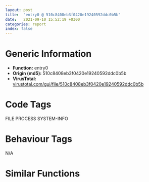 ```yaml
---
layout: post
title:  "entry0 @ 510c8408eb3f0420e19240592ddc0b5b"
date:   2021-09-10 15:52:19 +0300
categories: report
index: false
---
```


# Generic Information
- **Function:** entry0
- **Origin (md5):** 510c8408eb3f0420e19240592ddc0b5b
- **VirusTotal:** [virustotal.com/gui/file/510c8408eb3f0420e19240592ddc0b5b][virustotal_ref]

# Code Tags
<span class="tag" id="FILE">FILE</span>
<span class="tag" id="PROCESS">PROCESS</span>
<span class="tag" id="SYSTEM-INFO">SYSTEM-INFO</span>


# Behaviour Tags
<span class="bhv-tag" id="na">N/A</span>

# Similar Functions
<script type="text/javascript" src="https://www.gstatic.com/charts/loader.js"></script>
<script type="text/javascript">

    google.charts.load('current', {'packages':['corechart']});
    google.charts.setOnLoadCallback(drawChart);

    function drawChart() {
    var data = new google.visualization.DataTable();
        data.addColumn('number', 'X');
        data.addColumn('number', 'Y');
        data.addColumn({type: 'string', role: 'tooltip', 'p': {'html': true}});
        data.addColumn({'type': 'string', 'role': 'style'});
        
        data.addRows([
    [3487.856689453125, -2768.822509765625, '<b><a href="/report/entry0@510c8408eb3f0420e19240592ddc0b5b">entry0</a><br>@510c8408eb3f0420e19240592ddc0b5b</b><br>sub esp, 0x184<br>push ebx<br>push esi<br>push edi<br>xor ebx, ebx<br>push 0x8001<br>mov dword[esp+0x18], ebx<br>mov dword[esp+0x10], str.Error_writing_temporary_file._Make_sure_your_temp_folder_is_valid.<br>mov dword[esp+0x20], ebx<br>mov byte[esp+0x14], 0x20<br>call dword[sym.imp.KERNEL32.dll_SetErrorMode]<br>call dword[sym.imp.KERNEL32.dll_GetVersion]<br>and eax, 0xbfffffff<br>cmp ax, 6<br>mov dword[0x42f40c], eax<br>je 0x40325e<br>push ebx<br>call fcn.00406338<br>cmp eax, ebx<br>je 0x40325e<br>push 0xc00<br>call eax<br>mov esi, str.UXTHEME<br>push esi<br>call fcn.004062ca<br>push esi<br>call dword[sym.imp.KERNEL32.dll_lstrlenA]<br>lea esi, [esi+eax+1]<br>cmp byte[esi], bl<br>jne 0x403263<br>push 0xa<br>call fcn.00406338<br>push 8<br>call fcn.00406338<br>push 6<br>mov dword[0x42f404], eax<br>call fcn.00406338<br>cmp eax, ebx<br>je 0x4032a5<br>push 0x1e<br>call eax<br>test eax, eax<br>je 0x4032a5<br>or byte[0x42f40f], 0x40<br>push ebp<br>call dword[sym.imp.COMCTL32.dll_InitCommonControls]<br>push ebx<br>call dword[sym.imp.ole32.dll_OleInitialize]<br>mov dword[0x42f4d8], eax<br>push ebx<br>lea eax, [esp+0x38]<br>push 0x160<br>push eax<br>push ebx<br>push 0x429830<br>call dword[sym.imp.SHELL32.dll_SHGetFileInfoA]<br>push str.NSIS_Error<br>push 0x42ec00<br>call fcn.00405fa0<br>call dword[sym.imp.KERNEL32.dll_GetCommandLineA]<br>mov ebp, 0x435000<br>push eax<br>push ebp<br>call fcn.00405fa0<br>cmp byte[0x435000], 0x22<br>mov dword[0x42f400], 0x400000<br>mov eax, ebp<br>jne 0x40330f<br>mov byte[esp+0x14], 0x22<br>mov eax, 0x435001<br>push dword[esp+0x14]<br>push eax<br>call fcn.00405963<br>push eax<br>call dword[sym.imp.USER32.dll_CharNextA]<br>mov dword[esp+0x1c], eax<br>jmp 0x4033e9<br>cmp cl, 0x20<br>jne 0x403334<br>inc eax<br>cmp byte[eax], 0x20<br>je 0x40332e<br>cmp byte[eax], 0x22<br>mov byte[esp+0x14], 0x20<br>jne 0x403344<br>inc eax<br>mov byte[esp+0x14], 0x22<br>cmp byte[eax], 0x2f<br>jne 0x4033d9<br>inc eax<br>cmp byte[eax], 0x53<br>jne 0x403369<br>mov cl, byte[eax+1]<br>cmp cl, 0x20<br>je 0x40335f<br>cmp cl, bl<br>jne 0x403369<br>mov dword[0x42f4c0], 1<br>movsx ecx, byte[0x40a183]<br>movsx edx, byte[0x40a182]<br>shl ecx, 8<br>or ecx, edx<br>movsx edx, byte[0x40a181]<br>shl ecx, 8<br>or ecx, edx<br>movsx edx, byte[str.NCRC]<br>shl ecx, 8<br>or ecx, edx<br>cmp dword[eax], ecx<br>jne 0x4033a9<br>mov cl, byte[eax+4]<br>cmp cl, 0x20<br>je 0x4033a4<br>cmp cl, bl<br>jne 0x4033a9<br>or dword[esp+0x20], 4<br>movsx ecx, byte[0x40a17b]<br>movsx edx, byte[0x40a17a]<br>shl ecx, 8<br>or ecx, edx<br>movsx edx, byte[0x40a179]<br>shl ecx, 8<br>or ecx, edx<br>movsx edx, byte[str.__D]<br>shl ecx, 8<br>or ecx, edx<br>cmp dword[eax-2], ecx<br>je 0x4033f5<br>push dword[esp+0x14]<br>push eax<br>call fcn.00405963<br>cmp byte[eax], 0x22<br>jne 0x4033e9<br>inc eax<br>mov cl, byte[eax]<br>cmp cl, bl<br>jne 0x403329<br>jmp 0x403406<br>mov byte[eax-2], bl<br>add eax, 2<br>push eax<br>push 0x435400<br>call fcn.00405fa0<br>mov edi, dword[sym.imp.KERNEL32.dll_GetTempPathA]<br>mov esi, 0x436400<br>push esi<br>push 0x400<br>call edi<br>call fcn.004031db<br>test eax, eax<br>jne 0x403478<br>push 0x3fb<br>push esi<br>call dword[sym.imp.KERNEL32.dll_GetWindowsDirectoryA]<br>push str.Temp<br>push esi<br>call sub.KERNEL32.dll_lstrcatA<br>call fcn.004031db<br>test eax, eax<br>jne 0x403478<br>push esi<br>push 0x3fc<br>call edi<br>push 0x40a16c<br>push esi<br>call sub.KERNEL32.dll_lstrcatA<br>mov edi, dword[sym.imp.KERNEL32.dll_SetEnvironmentVariableA]<br>push esi<br>push str.TEMP<br>call edi<br>push esi<br>push 0x40a160<br>call edi<br>call fcn.004031db<br>test eax, eax<br>je 0x403526<br>push 0x436000<br>call dword[sym.imp.KERNEL32.dll_DeleteFileA]<br>push dword[esp+0x20]<br>call fcn.00402d63<br>cmp eax, ebx<br>mov dword[esp+0x10], eax<br>jne 0x403526<br>cmp dword[0x42f420], ebx<br>je 0x403516<br>push ebx<br>push ebp<br>call fcn.00405963<br>mov edi, eax<br>cmp edi, ebp<br>jb 0x4034e1<br>movsx eax, byte[0x40a15b]<br>movsx ecx, byte[0x40a15a]<br>shl eax, 8<br>or eax, ecx<br>movsx ecx, byte[0x40a159]<br>shl eax, 8<br>or eax, ecx<br>movsx ecx, byte[str.___]<br>shl eax, 8<br>or eax, ecx<br>cmp dword[edi], eax<br>je 0x4034e1<br>dec edi<br>cmp edi, ebp<br>jae 0x4034d8<br>cmp edi, ebp<br>mov dword[esp+0x10], str.Error_launching_installer<br>jb 0x403552<br>mov byte[edi], bl<br>add edi, 4<br>push edi<br>call fcn.00405a26<br>test eax, eax<br>je 0x403526<br>push edi<br>push 0x435400<br>call fcn.00405fa0<br>push edi<br>push 0x435800<br>call fcn.00405fa0<br>mov dword[esp+0x10], ebx<br>or dword[0x42f4cc], 0xffffffff<br>call fcn.004037ce<br>mov dword[esp+0x18], eax<br>call fcn.004036f4<br>call dword[sym.imp.ole32.dll_OleUninitialize]<br>cmp dword[esp+0x10], ebx<br>pop ebp<br>je 0x40365a<br>push 0x200010<br>push dword[esp+0x10]<br>call fcn.004056bc<br>push 2<br>call dword[sym.imp.KERNEL32.dll_ExitProcess]<br>call fcn.00405627<br>push str.nsu<br>push esi<br>mov edi, eax<br>call sub.KERNEL32.dll_lstrcatA<br>cmp edi, ebx<br>je 0x403573<br>push 0x40a14c<br>push esi<br>call sub.KERNEL32.dll_lstrcatA<br>push str..tmp<br>push esi<br>call sub.KERNEL32.dll_lstrcatA<br>mov ebp, 0x435c00<br>push ebp<br>push esi<br>call dword[sym.imp.KERNEL32.dll_lstrcmpiA]<br>test eax, eax<br>je 0x403526<br>cmp edi, ebx<br>push esi<br>je 0x40359b<br>call fcn.0040558d<br>jmp 0x4035a0<br>call fcn.0040560a<br>push esi<br>call dword[sym.imp.KERNEL32.dll_SetCurrentDirectoryA]<br>cmp byte[0x435400], bl<br>jne 0x4035ba<br>push ebp<br>push 0x435400<br>call fcn.00405fa0<br>push dword[esp+0x1c]<br>push section..ndata<br>call fcn.00405fa0<br>movsx cx, byte[0x40a140]<br>xor eax, eax<br>push 0x1a<br>mov ah, byte[0x40a141]<br>pop ebp<br>or eax, ecx<br>mov edi, 0x429430<br>mov word[0x430400], ax<br>mov eax, dword[0x42f414]<br>push dword[eax+0x120]<br>push edi<br>call fcn.00405fc2<br>push edi<br>call dword[sym.imp.KERNEL32.dll_DeleteFileA]<br>cmp dword[esp+0x10], ebx<br>je 0x403645<br>push 1<br>push edi<br>push 0x436c00<br>call dword[sym.imp.KERNEL32.dll_CopyFileA]<br>test eax, eax<br>je 0x403645<br>push ebx<br>push edi<br>call fcn.00405d7f<br>mov eax, dword[0x42f414]<br>push dword[eax+0x124]<br>push edi<br>call fcn.00405fc2<br>push edi<br>call fcn.0040563f<br>cmp eax, ebx<br>je 0x403645<br>push eax<br>call dword[sym.imp.KERNEL32.dll_CloseHandle]<br>mov dword[esp+0x10], ebx<br>inc byte[0x430400]<br>dec ebp<br>jne 0x4035e8<br>push ebx<br>push esi<br>call fcn.00405d7f<br>jmp 0x403526<br>cmp dword[0x42f4b4], ebx<br>je 0x4036dc<br>lea eax, [esp+0x18]<br>push eax<br>push 0x28<br>call dword[sym.imp.KERNEL32.dll_GetCurrentProcess]<br>push eax<br>call dword[sym.imp.ADVAPI32.dll_OpenProcessToken]<br>push 2<br>test eax, eax<br>pop edi<br>je 0x4036ad<br>lea eax, [esp+0x24]<br>push eax<br>push str.SeShutdownPrivilege<br>push ebx<br>call dword[sym.imp.ADVAPI32.dll_LookupPrivilegeValueA]<br>push ebx<br>push ebx<br>lea eax, [esp+0x28]<br>push ebx<br>push eax<br>push ebx<br>push dword[esp+0x2c]<br>mov dword[esp+0x38], 1<br>mov dword[esp+0x44], edi<br>call dword[sym.imp.ADVAPI32.dll_AdjustTokenPrivileges]<br>push 4<br>call fcn.00406338<br>cmp eax, ebx<br>mov esi, 0x80040002<br>je 0x4036c9<br>push esi<br>push 0x25<br>push ebx<br>push ebx<br>push ebx<br>call eax<br>test eax, eax<br>je 0x4036d5<br>push esi<br>push edi<br>call dword[sym.imp.USER32.dll_ExitWindowsEx]<br>test eax, eax<br>jne 0x4036dc<br>push 9<br>call fcn.0040140b<br>mov eax, dword[0x42f4cc]<br>cmp eax, 0xffffffff<br>je 0x4036ea<br>mov dword[esp+0x14], eax<br>push dword[esp+0x14]<br>call dword[sym.imp.KERNEL32.dll_ExitProcess]<br><eoc> ', 'point { fill-color: #e0440e; }'],
[-3487.856689453125, 2768.822509765625, '<b><a href="/report/entry0@0c82eefbb8a4714538e49f74fe0058a6">entry0</a><br>@0c82eefbb8a4714538e49f74fe0058a6</b><br>sub esp, 0x184<br>push ebx<br>push ebp<br>push esi<br>xor ebx, ebx<br>push edi<br>mov dword[esp+0x1c], ebx<br>mov dword[esp+0x10], str.Error_writing_temporary_file._Make_sure_your_temp_folder_is_valid.<br>mov dword[esp+0x18], ebx<br>mov byte[esp+0x14], 0x20<br>call dword[sym.imp.COMCTL32.dll_InitCommonControls]<br>push 0x8001<br>call dword[sym.imp.KERNEL32.dll_SetErrorMode]<br>push ebx<br>call dword[sym.imp.ole32.dll_OleInitialize]<br>push 8<br>mov dword[0x446f78], eax<br>call fcn.00405e8f<br>mov dword[0x446ec4], eax<br>push ebx<br>lea eax, [esp+0x38]<br>push 0x160<br>push eax<br>push ebx<br>push 0x429c80<br>call dword[sym.imp.SHELL32.dll_SHGetFileInfoA]<br>push str.NSIS_Error<br>push 0x442ec0<br>call fcn.00405b64<br>call dword[sym.imp.KERNEL32.dll_GetCommandLineA]<br>mov ebp, 0x46f000<br>push eax<br>push ebp<br>call fcn.00405b64<br>push ebx<br>call dword[sym.imp.KERNEL32.dll_GetModuleHandleA]<br>cmp byte[0x46f000], 0x22<br>mov dword[0x446ec0], eax<br>mov eax, ebp<br>jne 0x40317f<br>mov byte[esp+0x14], 0x22<br>mov eax, 0x46f001<br>push dword[esp+0x14]<br>push eax<br>call fcn.0040563c<br>push eax<br>call dword[sym.imp.USER32.dll_CharNextA]<br>mov dword[esp+0x20], eax<br>jmp 0x403254<br>cmp cl, 0x20<br>jne 0x4031a4<br>inc eax<br>cmp byte[eax], 0x20<br>je 0x40319e<br>cmp byte[eax], 0x22<br>mov byte[esp+0x14], 0x20<br>jne 0x4031b4<br>inc eax<br>mov byte[esp+0x14], 0x22<br>cmp byte[eax], 0x2f<br>jne 0x403244<br>inc eax<br>cmp byte[eax], 0x53<br>jne 0x4031d4<br>mov cl, byte[eax+1]<br>cmp cl, 0x20<br>je 0x4031cf<br>cmp cl, bl<br>jne 0x4031d4<br>or dword[esp+0x18], 2<br>movsx ecx, byte[0x40917b]<br>movsx edx, byte[0x40917a]<br>shl ecx, 8<br>or ecx, edx<br>movsx edx, byte[0x409179]<br>shl ecx, 8<br>or ecx, edx<br>movsx edx, byte[str.NCRC]<br>shl ecx, 8<br>or ecx, edx<br>cmp dword[eax], ecx<br>jne 0x403214<br>mov cl, byte[eax+4]<br>cmp cl, 0x20<br>je 0x40320f<br>cmp cl, bl<br>jne 0x403214<br>or dword[esp+0x18], 4<br>movsx ecx, byte[0x409173]<br>movsx edx, byte[0x409172]<br>shl ecx, 8<br>or ecx, edx<br>movsx edx, byte[0x409171]<br>shl ecx, 8<br>or ecx, edx<br>movsx edx, byte[str.__D]<br>shl ecx, 8<br>or ecx, edx<br>cmp dword[eax-2], ecx<br>je 0x403260<br>push dword[esp+0x14]<br>push eax<br>call fcn.0040563c<br>cmp byte[eax], 0x22<br>jne 0x403254<br>inc eax<br>mov cl, byte[eax]<br>cmp cl, bl<br>jne 0x403199<br>jmp 0x403271<br>mov byte[eax-2], bl<br>add eax, 2<br>push eax<br>push 0x471000<br>call fcn.00405b64<br>mov esi, dword[sym.imp.KERNEL32.dll_GetTempPathA]<br>mov edi, 0x479000<br>push edi<br>push 0x2000<br>call esi<br>call fcn.004030a8<br>test eax, eax<br>jne 0x4032e3<br>push 0x1ffb<br>push edi<br>call dword[sym.imp.KERNEL32.dll_GetWindowsDirectoryA]<br>push str.Temp<br>push edi<br>call sub.KERNEL32.dll_lstrcatA<br>call fcn.004030a8<br>test eax, eax<br>jne 0x4032e3<br>push edi<br>push 0x1ffc<br>call esi<br>push 0x409164<br>push edi<br>call sub.KERNEL32.dll_lstrcatA<br>mov esi, dword[sym.imp.KERNEL32.dll_SetEnvironmentVariableA]<br>push edi<br>push str.TEMP<br>call esi<br>push edi<br>push 0x409158<br>call esi<br>call fcn.004030a8<br>test eax, eax<br>je 0x403391<br>push 0x477000<br>call dword[sym.imp.KERNEL32.dll_DeleteFileA]<br>push dword[esp+0x18]<br>call fcn.00402c33<br>cmp eax, ebx<br>mov dword[esp+0x10], eax<br>jne 0x403391<br>cmp dword[0x446edc], ebx<br>je 0x403381<br>push ebx<br>push ebp<br>call fcn.0040563c<br>mov esi, eax<br>cmp esi, ebp<br>jb 0x40334c<br>movsx eax, byte[0x409153]<br>movsx ecx, byte[0x409152]<br>shl eax, 8<br>or eax, ecx<br>movsx ecx, byte[0x409151]<br>shl eax, 8<br>or eax, ecx<br>movsx ecx, byte[str.___]<br>shl eax, 8<br>or eax, ecx<br>cmp dword[esi], eax<br>je 0x40334c<br>dec esi<br>cmp esi, ebp<br>jae 0x403343<br>cmp esi, ebp<br>mov dword[esp+0x10], str.Error_launching_installer<br>jb 0x4033bc<br>mov byte[esi], bl<br>add esi, 4<br>push esi<br>call fcn.004056ff<br>test eax, eax<br>je 0x403391<br>push esi<br>push 0x471000<br>call fcn.00405b64<br>push esi<br>push 0x473000<br>call fcn.00405b64<br>mov dword[esp+0x10], ebx<br>or dword[0x446f6c], 0xffffffff<br>call fcn.0040360f<br>mov dword[esp+0x1c], eax<br>call fcn.00403535<br>call dword[sym.imp.ole32.dll_OleUninitialize]<br>cmp dword[esp+0x10], ebx<br>je 0x40349a<br>push 0x200010<br>push dword[esp+0x14]<br>call fcn.00405395<br>push 2<br>call dword[sym.imp.KERNEL32.dll_ExitProcess]<br>push str.nsu.tmp<br>push edi<br>call sub.KERNEL32.dll_lstrcatA<br>mov esi, 0x475000<br>push esi<br>push edi<br>call dword[sym.imp.KERNEL32.dll_lstrcmpiA]<br>test eax, eax<br>je 0x403391<br>push ebx<br>push edi<br>call dword[sym.imp.KERNEL32.dll_CreateDirectoryA]<br>push edi<br>call dword[sym.imp.KERNEL32.dll_SetCurrentDirectoryA]<br>cmp byte[0x471000], bl<br>jne 0x4033fa<br>push esi<br>push 0x471000<br>call fcn.00405b64<br>push dword[esp+0x20]<br>push section..ndata<br>call fcn.00405b64<br>movsx cx, byte[0x409140]<br>xor eax, eax<br>push 0x1a<br>mov ah, byte[0x409141]<br>pop ebp<br>or eax, ecx<br>mov esi, 0x427c80<br>mov word[0x449000], ax<br>mov eax, dword[0x446ed0]<br>push dword[eax+0x120]<br>push esi<br>call fcn.00405b86<br>push esi<br>call dword[sym.imp.KERNEL32.dll_DeleteFileA]<br>cmp dword[esp+0x10], ebx<br>je 0x403485<br>push 1<br>push esi<br>push 0x47d000<br>call dword[sym.imp.KERNEL32.dll_CopyFileA]<br>test eax, eax<br>je 0x403485<br>push ebx<br>push esi<br>call fcn.00405a18<br>mov eax, dword[0x446ed0]<br>push dword[eax+0x124]<br>push esi<br>call fcn.00405b86<br>push esi<br>call fcn.00405334<br>cmp eax, ebx<br>je 0x403485<br>push eax<br>call dword[sym.imp.KERNEL32.dll_CloseHandle]<br>mov dword[esp+0x10], ebx<br>inc byte[0x449000]<br>dec ebp<br>jne 0x403428<br>push ebx<br>push edi<br>call fcn.00405a18<br>jmp 0x403391<br>cmp dword[0x446f54], ebx<br>je 0x40351d<br>push 3<br>call fcn.00405e8f<br>push 4<br>mov ebp, eax<br>call fcn.00405e8f<br>push 5<br>mov esi, eax<br>call fcn.00405e8f<br>cmp ebp, ebx<br>mov edi, eax<br>je 0x403509<br>cmp esi, ebx<br>je 0x403509<br>cmp edi, ebx<br>je 0x403509<br>lea eax, [esp+0x20]<br>push eax<br>push 0x28<br>call dword[sym.imp.KERNEL32.dll_GetCurrentProcess]<br>push eax<br>call ebp<br>test eax, eax<br>je 0x403509<br>lea eax, [esp+0x28]<br>push eax<br>push str.SeShutdownPrivilege<br>push ebx<br>call esi<br>push ebx<br>push ebx<br>lea eax, [esp+0x2c]<br>push ebx<br>push eax<br>push ebx<br>push dword[esp+0x34]<br>mov dword[esp+0x3c], 1<br>mov dword[esp+0x48], 2<br>call edi<br>push ebx<br>push 2<br>call dword[sym.imp.USER32.dll_ExitWindowsEx]<br>test eax, eax<br>jne 0x40351d<br>push 9<br>call fcn.0040140b<br>mov eax, dword[0x446f6c]<br>cmp eax, 0xffffffff<br>je 0x40352b<br>mov dword[esp+0x1c], eax<br>push dword[esp+0x1c]<br>call dword[sym.imp.KERNEL32.dll_ExitProcess]<br><eoc> ', 'null'],

        ]);

    var options = {
        title: 'Similarity Plot',
        legend: 'none',
        colors: ['#dedbd9', '#e6693e', '#ec8f6e', '#f3b49f', '#f6c7b6'],
        tooltip: {isHtml: true, trigger: 'both'},
        explorer: {
        actions: ["dragToZoom", "rightClickToReset"],
        },
        chartArea: {
        width: '80%',
        height: '80%'
        },
        width: '100%',
        height: '100%'
    };

    var chart = new google.visualization.ScatterChart(document.getElementById('chart_div'));

    chart.draw(data, options);
    }
    
</script>


<div id="chart_div" style="width: 100%px; height: 100%;"></div>

# Disassembled Code
{% highlight nasm %}

sub esp, 0x184
push ebx
push esi
push edi
xor ebx, ebx
push 0x8001
mov dword[esp+0x18], ebx
mov dword[esp+0x10], str.Error_writing_temporary_file._Make_sure_your_temp_folder_is_valid.
mov dword[esp+0x20], ebx
mov byte[esp+0x14], 0x20
call dword[sym.imp.KERNEL32.dll_SetErrorMode]
call dword[sym.imp.KERNEL32.dll_GetVersion]
and eax, 0xbfffffff
cmp ax, 6
mov dword[0x42f40c], eax
je 0x40325e
push ebx
call fcn.00406338
cmp eax, ebx
je 0x40325e
push 0xc00
call eax
mov esi, str.UXTHEME
push esi
call fcn.004062ca
push esi
call dword[sym.imp.KERNEL32.dll_lstrlenA]
lea esi, [esi+eax+1]
cmp byte[esi], bl
jne 0x403263
push 0xa
call fcn.00406338
push 8
call fcn.00406338
push 6
mov dword[0x42f404], eax
call fcn.00406338
cmp eax, ebx
je 0x4032a5
push 0x1e
call eax
test eax, eax
je 0x4032a5
or byte[0x42f40f], 0x40
push ebp
call dword[sym.imp.COMCTL32.dll_InitCommonControls]
push ebx
call dword[sym.imp.ole32.dll_OleInitialize]
mov dword[0x42f4d8], eax
push ebx
lea eax, [esp+0x38]
push 0x160
push eax
push ebx
push 0x429830
call dword[sym.imp.SHELL32.dll_SHGetFileInfoA]
push str.NSIS_Error
push 0x42ec00
call fcn.00405fa0
call dword[sym.imp.KERNEL32.dll_GetCommandLineA]
mov ebp, 0x435000
push eax
push ebp
call fcn.00405fa0
cmp byte[0x435000], 0x22
mov dword[0x42f400], 0x400000
mov eax, ebp
jne 0x40330f
mov byte[esp+0x14], 0x22
mov eax, 0x435001
push dword[esp+0x14]
push eax
call fcn.00405963
push eax
call dword[sym.imp.USER32.dll_CharNextA]
mov dword[esp+0x1c], eax
jmp 0x4033e9
cmp cl, 0x20
jne 0x403334
inc eax
cmp byte[eax], 0x20
je 0x40332e
cmp byte[eax], 0x22
mov byte[esp+0x14], 0x20
jne 0x403344
inc eax
mov byte[esp+0x14], 0x22
cmp byte[eax], 0x2f
jne 0x4033d9
inc eax
cmp byte[eax], 0x53
jne 0x403369
mov cl, byte[eax+1]
cmp cl, 0x20
je 0x40335f
cmp cl, bl
jne 0x403369
mov dword[0x42f4c0], 1
movsx ecx, byte[0x40a183]
movsx edx, byte[0x40a182]
shl ecx, 8
or ecx, edx
movsx edx, byte[0x40a181]
shl ecx, 8
or ecx, edx
movsx edx, byte[str.NCRC]
shl ecx, 8
or ecx, edx
cmp dword[eax], ecx
jne 0x4033a9
mov cl, byte[eax+4]
cmp cl, 0x20
je 0x4033a4
cmp cl, bl
jne 0x4033a9
or dword[esp+0x20], 4
movsx ecx, byte[0x40a17b]
movsx edx, byte[0x40a17a]
shl ecx, 8
or ecx, edx
movsx edx, byte[0x40a179]
shl ecx, 8
or ecx, edx
movsx edx, byte[str.__D]
shl ecx, 8
or ecx, edx
cmp dword[eax-2], ecx
je 0x4033f5
push dword[esp+0x14]
push eax
call fcn.00405963
cmp byte[eax], 0x22
jne 0x4033e9
inc eax
mov cl, byte[eax]
cmp cl, bl
jne 0x403329
jmp 0x403406
mov byte[eax-2], bl
add eax, 2
push eax
push 0x435400
call fcn.00405fa0
mov edi, dword[sym.imp.KERNEL32.dll_GetTempPathA]
mov esi, 0x436400
push esi
push 0x400
call edi
call fcn.004031db
test eax, eax
jne 0x403478
push 0x3fb
push esi
call dword[sym.imp.KERNEL32.dll_GetWindowsDirectoryA]
push str.Temp
push esi
call sub.KERNEL32.dll_lstrcatA
call fcn.004031db
test eax, eax
jne 0x403478
push esi
push 0x3fc
call edi
push 0x40a16c
push esi
call sub.KERNEL32.dll_lstrcatA
mov edi, dword[sym.imp.KERNEL32.dll_SetEnvironmentVariableA]
push esi
push str.TEMP
call edi
push esi
push 0x40a160
call edi
call fcn.004031db
test eax, eax
je 0x403526
push 0x436000
call dword[sym.imp.KERNEL32.dll_DeleteFileA]
push dword[esp+0x20]
call fcn.00402d63
cmp eax, ebx
mov dword[esp+0x10], eax
jne 0x403526
cmp dword[0x42f420], ebx
je 0x403516
push ebx
push ebp
call fcn.00405963
mov edi, eax
cmp edi, ebp
jb 0x4034e1
movsx eax, byte[0x40a15b]
movsx ecx, byte[0x40a15a]
shl eax, 8
or eax, ecx
movsx ecx, byte[0x40a159]
shl eax, 8
or eax, ecx
movsx ecx, byte[str.___]
shl eax, 8
or eax, ecx
cmp dword[edi], eax
je 0x4034e1
dec edi
cmp edi, ebp
jae 0x4034d8
cmp edi, ebp
mov dword[esp+0x10], str.Error_launching_installer
jb 0x403552
mov byte[edi], bl
add edi, 4
push edi
call fcn.00405a26
test eax, eax
je 0x403526
push edi
push 0x435400
call fcn.00405fa0
push edi
push 0x435800
call fcn.00405fa0
mov dword[esp+0x10], ebx
or dword[0x42f4cc], 0xffffffff
call fcn.004037ce
mov dword[esp+0x18], eax
call fcn.004036f4
call dword[sym.imp.ole32.dll_OleUninitialize]
cmp dword[esp+0x10], ebx
pop ebp
je 0x40365a
push 0x200010
push dword[esp+0x10]
call fcn.004056bc
push 2
call dword[sym.imp.KERNEL32.dll_ExitProcess]
call fcn.00405627
push str.nsu
push esi
mov edi, eax
call sub.KERNEL32.dll_lstrcatA
cmp edi, ebx
je 0x403573
push 0x40a14c
push esi
call sub.KERNEL32.dll_lstrcatA
push str..tmp
push esi
call sub.KERNEL32.dll_lstrcatA
mov ebp, 0x435c00
push ebp
push esi
call dword[sym.imp.KERNEL32.dll_lstrcmpiA]
test eax, eax
je 0x403526
cmp edi, ebx
push esi
je 0x40359b
call fcn.0040558d
jmp 0x4035a0
call fcn.0040560a
push esi
call dword[sym.imp.KERNEL32.dll_SetCurrentDirectoryA]
cmp byte[0x435400], bl
jne 0x4035ba
push ebp
push 0x435400
call fcn.00405fa0
push dword[esp+0x1c]
push section..ndata
call fcn.00405fa0
movsx cx, byte[0x40a140]
xor eax, eax
push 0x1a
mov ah, byte[0x40a141]
pop ebp
or eax, ecx
mov edi, 0x429430
mov word[0x430400], ax
mov eax, dword[0x42f414]
push dword[eax+0x120]
push edi
call fcn.00405fc2
push edi
call dword[sym.imp.KERNEL32.dll_DeleteFileA]
cmp dword[esp+0x10], ebx
je 0x403645
push 1
push edi
push 0x436c00
call dword[sym.imp.KERNEL32.dll_CopyFileA]
test eax, eax
je 0x403645
push ebx
push edi
call fcn.00405d7f
mov eax, dword[0x42f414]
push dword[eax+0x124]
push edi
call fcn.00405fc2
push edi
call fcn.0040563f
cmp eax, ebx
je 0x403645
push eax
call dword[sym.imp.KERNEL32.dll_CloseHandle]
mov dword[esp+0x10], ebx
inc byte[0x430400]
dec ebp
jne 0x4035e8
push ebx
push esi
call fcn.00405d7f
jmp 0x403526
cmp dword[0x42f4b4], ebx
je 0x4036dc
lea eax, [esp+0x18]
push eax
push 0x28
call dword[sym.imp.KERNEL32.dll_GetCurrentProcess]
push eax
call dword[sym.imp.ADVAPI32.dll_OpenProcessToken]
push 2
test eax, eax
pop edi
je 0x4036ad
lea eax, [esp+0x24]
push eax
push str.SeShutdownPrivilege
push ebx
call dword[sym.imp.ADVAPI32.dll_LookupPrivilegeValueA]
push ebx
push ebx
lea eax, [esp+0x28]
push ebx
push eax
push ebx
push dword[esp+0x2c]
mov dword[esp+0x38], 1
mov dword[esp+0x44], edi
call dword[sym.imp.ADVAPI32.dll_AdjustTokenPrivileges]
push 4
call fcn.00406338
cmp eax, ebx
mov esi, 0x80040002
je 0x4036c9
push esi
push 0x25
push ebx
push ebx
push ebx
call eax
test eax, eax
je 0x4036d5
push esi
push edi
call dword[sym.imp.USER32.dll_ExitWindowsEx]
test eax, eax
jne 0x4036dc
push 9
call fcn.0040140b
mov eax, dword[0x42f4cc]
cmp eax, 0xffffffff
je 0x4036ea
mov dword[esp+0x14], eax
push dword[esp+0x14]
call dword[sym.imp.KERNEL32.dll_ExitProcess]

{% endhighlight %}

[virustotal_ref]: https://www.virustotal.com/gui/file/510c8408eb3f0420e19240592ddc0b5b